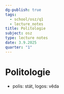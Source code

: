 ```yaml
---
dg-publish: true
tags:
  - school/osz/q1
  - lecture_notes
title: Politologie
subject: osz
type: lecture notes
date: 3.9.2025
quarter: "1"
---
```

# Politologie
- polis: stát, logos: věda
